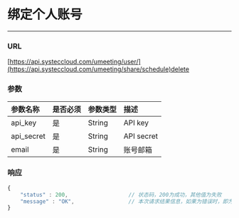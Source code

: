 # 绑定个人账号

---

### URL

[https://api.systeccloud.com/umeeting/user/](https://api.systeccloud.com/umeeting/share/schedule)delete

### 参数

| 参数名称 | 是否必须 | 参数类型 | 描述 |
| :--- | :--- | :--- | :--- |
| api\_key | 是 | String | API key |
| api\_secret | 是 | String | API secret |
| email | 是 | String | 账号邮箱 |

### 响应

```js
{
    "status" : 200,                   // 状态码，200为成功，其他值为失败
    "message" : "OK",                 // 本次请求结果信息，如果为错误时，即为详细的错误信息 
}
```



